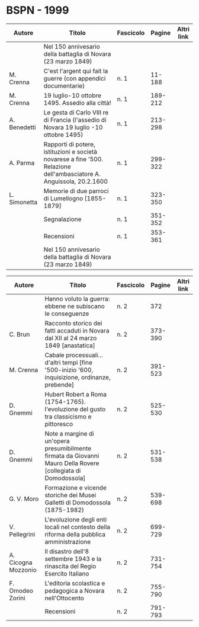 # BSPN - 1999

| Autore       | Titolo                                                                                                               | Fascicolo | Pagine  | Altri link |
|--------------|----------------------------------------------------------------------------------------------------------------------|-----------|---------|------------|
|              | Nel 150 annivesario della battaglia di Novara (23 marzo 1849)                                                        |           |         |            |
| M. Crenna    | C'est l'argent qui fait la guerre (con appendici documentarie)                                                       | n. 1      | 11-188  |            |
| M. Crenna    | 19 luglio-10 ottobre 1495. Assedio alla città!                                                                       | n. 1      | 189-212 |            |
| A. Benedetti | Le gesta di Carlo VIII re di Francia (l'assedio di Novara 19 luglio -10 ottobre 1495)                                | n. 1      | 213-298 |            |
| A. Parma     | Rapporti di potere, istituzioni e società novarese a fine '500. Relazione dell'ambasciatore A. Anguissola, 20.2.1600 | n. 1      | 299-322 |            |
| L. Simonetta | Memorie di due parroci di Lumellogno [1855-1879]                                                                     | n. 1      | 323-350 |            |
|              | Segnalazione                                                                                                         | n. 1      | 351-352 |            |
|              | Recensioni                                                                                                           | n. 1      | 353-361 |            |
|              | Nel 150 annivesario della battaglia di Novara (23 marzo 1849)                                                        |           |         |            |

| Autore              | Titolo                                                                                                        | Fascicolo | Pagine  | Altri link |
|---------------------|---------------------------------------------------------------------------------------------------------------|-----------|---------|------------|
|                     | Hanno voluto la guerra: ebbene ne subiscano le conseguenze                                                    | n. 2      | 372     |            |
| C. Brun             | Racconto storico dei fatti accaduti in Novara dal XII al 24 marzo 1849 [anastatica]                           | n. 2      | 373-390 |            |
| M. Crenna           | Cabale processuali... d'altri tempi [fine '500-inizio '600, inquisizione, ordinanze, prebende]                | n. 2      | 391-523 |            |
| D. Gnemmi           | Hubert Robert a Roma (1754-1765). l'evoluzione del gusto tra classicismo e pittoresco                         | n. 2      | 525-530 |            |
| D. Gnemmi           | Note a margine di un'opera presumibilmente firmata da Giovanni Mauro Della Rovere [collegiata di Domodossola] | n. 2      | 531-538 |            |
| G. V. Moro          | Formazione e vicende storiche dei Musei Galletti di Domodossola (1875-1982)                                   | n. 2      | 539-698 |            |
| V. Pellegrini       | L'evoluzione degli enti locali nel contesto della riforma della pubblica amministrazione                      | n. 2      | 699-729 |            |
| A. Cicogna Mozzonio | Il disastro dell'8 settembre 1943 e la rinascita del Regio Esercito Italiano                                  | n. 2      | 731-754 |            |
| F. Omodeo Zorini    | L'editoria scolastica e pedagogica a Novara nell'Ottocento                                                    | n. 2      | 755-790 |            |
|                     | Recensioni                                                                                                    | n. 2      | 791-793 |            |
